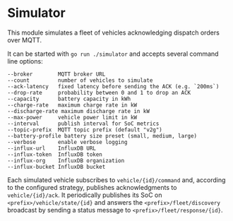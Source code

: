 # Simulator

This module simulates a fleet of vehicles acknowledging dispatch orders over MQTT.

It can be started with `go run ./simulator` and accepts several command line
options:

```
--broker        MQTT broker URL
--count         number of vehicles to simulate
--ack-latency   fixed latency before sending the ACK (e.g. `200ms`)
--drop-rate     probability between 0 and 1 to drop an ACK
--capacity      battery capacity in kWh
--charge-rate   maximum charge rate in kW
--discharge-rate maximum discharge rate in kW
--max-power     vehicle power limit in kW
--interval      publish interval for SoC metrics
--topic-prefix  MQTT topic prefix (default "v2g")
--battery-profile battery size preset (small, medium, large)
--verbose       enable verbose logging
--influx-url    InfluxDB URL
--influx-token  InfluxDB token
--influx-org    InfluxDB organization
--influx-bucket InfluxDB bucket
```

Each simulated vehicle subscribes to `vehicle/{id}/command` and, according to the
configured strategy, publishes acknowledgments to `vehicle/{id}/ack`. It
periodically publishes its SoC on `<prefix>/vehicle/state/{id}` and answers the
`<prefix>/fleet/discovery` broadcast by sending a status message to
`<prefix>/fleet/response/{id}`.
